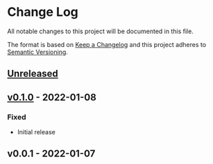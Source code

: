 # Change Log

All notable changes to this project will be documented in this file.

The format is based on [Keep a Changelog](https://keepachangelog.com/)
and this project adheres to [Semantic Versioning](https://semver.org/).

## [Unreleased]

## [v0.1.0] - 2022-01-08

### Fixed

- Initial release

## v0.0.1 - 2022-01-07

[Unreleased]: https://github.com/rust-embedded/svd2rust/compare/v0.1.0...HEAD
[v0.1.0]: https://github.com/rust-embedded/svd2rust/compare/v0.0.1...v0.1.0
